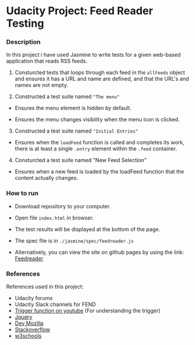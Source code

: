 # Udacity Project: Feed Reader Testing

### Description 

In this project i have used Jasmine to write tests for a given web-based application that reads RSS feeds.

1. Consturcted tests that loops through each feed in the `allFeeds` object and ensures it has a URL and name are defined, and that the URL's and names are not empty.

2. Constructed a test suite named `"The menu"`

- Ensures the menu element is hidden by default.

- Ensures the menu changes visibility when the menu icon is clicked.

3. Constructed a test suite named `"Initial Entries"`

- Ensures when the `loadFeed` function is called and completes its work, there is at least a single `.entry` element within the `.feed` container.

4. Consturcted a test suite named "New Feed Selection"

- Ensures when a new feed is loaded by the loadFeed function that the content actually changes.

### How to run

- Download repository to your computer. 
- Open file `index.html` in browser. 
- The test results will be displayed at the bottom of the page. 
- The spec file is in `./jasmine/spec/feedreader.js`

- Alternatively, you can view the site on github pages by using the link: [Feedreader](https://befflus.github.io/FEND-feedreader/)


### References

References used in this project: 

- Udacity forums
- Udacity Slack channels for FEND 
- [Trigger function on youtube](https://www.youtube.com/watch?v=0-WJHDXqQxA) (For understanding the trigger)
- [Jquery](http://api.jquery.com)
- [Dev Mozilla](https://developer.mozilla.org/en-US/)
- [Stackoverflow](https://stackoverflow.com/)
- [w3schools](https://www.w3schools.com/)  
